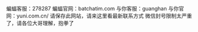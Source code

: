 蝙蝠客服：278287
蝙蝠官网：batchatim.com
与你客服：guanghan
与你官网：yuni.com.cn/
请保存此网站，请来这里看最新联系方式
微信封号限制太严重了，请各位大哥理解，抱拳了
